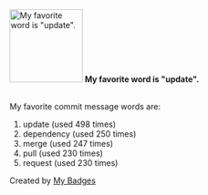 <img src="https://my-badges.github.io/my-badges/favorite-word.png" alt="My favorite word is &quot;update&quot;." title="My favorite word is &quot;update&quot;." width="128">
<strong>My favorite word is &quot;update&quot;.</strong>
<br><br>

My favorite commit message words are:

1. update (used 498 times)
2. dependency (used 250 times)
3. merge (used 247 times)
4. pull (used 230 times)
5. request (used 230 times)


Created by <a href="https://github.com/my-badges/my-badges">My Badges</a>